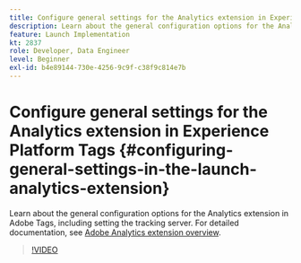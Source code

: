 ```yaml
---
title: Configure general settings for the Analytics extension in Experience Platform Tags
description: Learn about the general configuration options for the Analytics extension in Adobe Tags, including setting the tracking server.
feature: Launch Implementation
kt: 2837
role: Developer, Data Engineer
level: Beginner
exl-id: b4e89144-730e-4256-9c9f-c38f9c814e7b
---
```

# Configure general settings for the Analytics extension in Experience Platform Tags {#configuring-general-settings-in-the-launch-analytics-extension}

Learn about the general configuration options for the Analytics extension in Adobe Tags, including setting the tracking server. For detailed documentation, see [Adobe Analytics extension overview](https://experienceleague.adobe.com/docs/experience-platform/tags/extensions/client/analytics/overview.html).

>[!VIDEO](https://video.tv.adobe.com/v/27093/?quality=12&learn=on)

